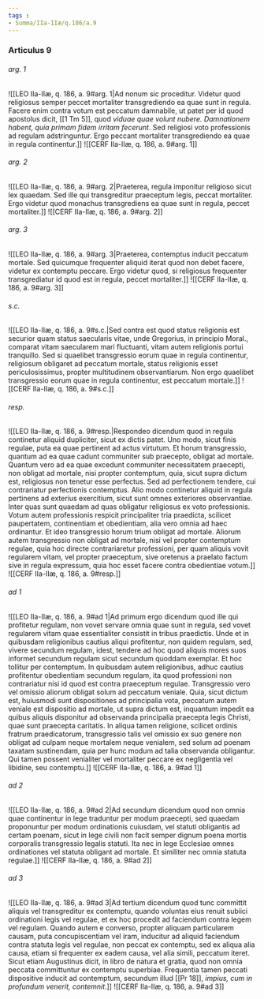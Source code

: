 ```yaml
---
tags : 
- Summa/IIa-IIæ/q.186/a.9
---
```


### Articulus 9

###### arg. 1
![[LEO IIa-IIæ, q. 186, a. 9#arg. 1|Ad nonum sic proceditur. Videtur quod religiosus semper peccet mortaliter transgrediendo ea quae sunt in regula. Facere enim contra votum est peccatum damnabile, ut patet per id quod apostolus dicit, [[1 Tm 5]], quod *viduae quae volunt nubere. Damnationem habent, quia primam fidem irritam fecerunt*. Sed religiosi voto professionis ad regulam adstringuntur. Ergo peccant mortaliter transgrediendo ea quae in regula continentur.]]
![[CERF IIa-IIæ, q. 186, a. 9#arg. 1]]

###### arg. 2
![[LEO IIa-IIæ, q. 186, a. 9#arg. 2|Praeterea, regula imponitur religioso sicut lex quaedam. Sed ille qui transgreditur praeceptum legis, peccat mortaliter. Ergo videtur quod monachus transgrediens ea quae sunt in regula, peccet mortaliter.]]
![[CERF IIa-IIæ, q. 186, a. 9#arg. 2]]

###### arg. 3
![[LEO IIa-IIæ, q. 186, a. 9#arg. 3|Praeterea, contemptus inducit peccatum mortale. Sed quicumque frequenter aliquid iterat quod non debet facere, videtur ex contemptu peccare. Ergo videtur quod, si religiosus frequenter transgrediatur id quod est in regula, peccet mortaliter.]]
![[CERF IIa-IIæ, q. 186, a. 9#arg. 3]]

###### s.c.
![[LEO IIa-IIæ, q. 186, a. 9#s.c.|Sed contra est quod status religionis est securior quam status saecularis vitae, unde Gregorius, in principio Moral., comparat vitam saecularem mari fluctuanti, vitam autem religionis portui tranquillo. Sed si quaelibet transgressio eorum quae in regula continentur, religiosum obligaret ad peccatum mortale, status religionis esset periculosissimus, propter multitudinem observantiarum. Non ergo quaelibet transgressio eorum quae in regula continentur, est peccatum mortale.]]
![[CERF IIa-IIæ, q. 186, a. 9#s.c.]]

###### resp.
![[LEO IIa-IIæ, q. 186, a. 9#resp.|Respondeo dicendum quod in regula continetur aliquid dupliciter, sicut ex dictis patet. Uno modo, sicut finis regulae, puta ea quae pertinent ad actus virtutum. Et horum transgressio, quantum ad ea quae cadunt communiter sub praecepto, obligat ad mortale. Quantum vero ad ea quae excedunt communiter necessitatem praecepti, non obligat ad mortale, nisi propter contemptum, quia, sicut supra dictum est, religiosus non tenetur esse perfectus. Sed ad perfectionem tendere, cui contrariatur perfectionis contemptus. Alio modo continetur aliquid in regula pertinens ad exterius exercitium, sicut sunt omnes exteriores observantiae. Inter quas sunt quaedam ad quas obligatur religiosus ex voto professionis. Votum autem professionis respicit principaliter tria praedicta, scilicet paupertatem, continentiam et obedientiam, alia vero omnia ad haec ordinantur. Et ideo transgressio horum trium obligat ad mortale. Aliorum autem transgressio non obligat ad mortale, nisi vel propter contemptum regulae, quia hoc directe contrariaretur professioni, per quam aliquis vovit regularem vitam, vel propter praeceptum, sive oretenus a praelato factum sive in regula expressum, quia hoc esset facere contra obedientiae votum.]]
![[CERF IIa-IIæ, q. 186, a. 9#resp.]]

###### ad 1
![[LEO IIa-IIæ, q. 186, a. 9#ad 1|Ad primum ergo dicendum quod ille qui profitetur regulam, non vovet servare omnia quae sunt in regula, sed vovet regularem vitam quae essentialiter consistit in tribus praedictis. Unde et in quibusdam religionibus cautius aliqui profitentur, non quidem regulam, sed, vivere secundum regulam, idest, tendere ad hoc quod aliquis mores suos informet secundum regulam sicut secundum quoddam exemplar. Et hoc tollitur per contemptum. In quibusdam autem religionibus, adhuc cautius profitentur obedientiam secundum regulam, ita quod professioni non contrariatur nisi id quod est contra praeceptum regulae. Transgressio vero vel omissio aliorum obligat solum ad peccatum veniale. Quia, sicut dictum est, huiusmodi sunt dispositiones ad principalia vota, peccatum autem veniale est dispositio ad mortale, ut supra dictum est, inquantum impedit ea quibus aliquis disponitur ad observanda principalia praecepta legis Christi, quae sunt praecepta caritatis. In aliqua tamen religione, scilicet ordinis fratrum praedicatorum, transgressio talis vel omissio ex suo genere non obligat ad culpam neque mortalem neque venialem, sed solum ad poenam taxatam sustinendam, quia per hunc modum ad talia observanda obligantur. Qui tamen possent venialiter vel mortaliter peccare ex negligentia vel libidine, seu contemptu.]]
![[CERF IIa-IIæ, q. 186, a. 9#ad 1]]

###### ad 2
![[LEO IIa-IIæ, q. 186, a. 9#ad 2|Ad secundum dicendum quod non omnia quae continentur in lege traduntur per modum praecepti, sed quaedam proponuntur per modum ordinationis cuiusdam, vel statuti obligantis ad certam poenam, sicut in lege civili non facit semper dignum poena mortis corporalis transgressio legalis statuti. Ita nec in lege Ecclesiae omnes ordinationes vel statuta obligant ad mortale. Et similiter nec omnia statuta regulae.]]
![[CERF IIa-IIæ, q. 186, a. 9#ad 2]]

###### ad 3
![[LEO IIa-IIæ, q. 186, a. 9#ad 3|Ad tertium dicendum quod tunc committit aliquis vel transgreditur ex contemptu, quando voluntas eius renuit subiici ordinationi legis vel regulae, et ex hoc procedit ad faciendum contra legem vel regulam. Quando autem e converso, propter aliquam particularem causam, puta concupiscentiam vel iram, inducitur ad aliquid faciendum contra statuta legis vel regulae, non peccat ex contemptu, sed ex aliqua alia causa, etiam si frequenter ex eadem causa, vel alia simili, peccatum iteret. Sicut etiam Augustinus dicit, in libro de natura et gratia, quod non omnia peccata committuntur ex contemptu superbiae. Frequentia tamen peccati dispositive inducit ad contemptum, secundum illud [[Pr 18]], *impius, cum in profundum venerit, contemnit*.]]
![[CERF IIa-IIæ, q. 186, a. 9#ad 3]]

